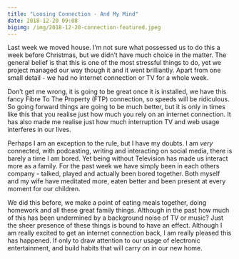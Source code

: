 ```yaml
---
title: "Loosing Connection - And My Mind"
date: 2018-12-20 09:08
bigimg: /img/2018-12-20-connection-featured.jpeg
---
```

Last week we moved house. I’m not sure what possessed us to do this a week before Christmas, but we didn’t have much choice in the matter. The general belief is that this is one of the most stressful things to do, yet we project managed our way though it and it went brilliantly. Apart from one small detail - we had no internet connection or TV for a whole week.

Don’t get me wrong, it is going to be great once it is installed, we have this fancy Fibre To The Property (FTP) connection, so speeds will be ridiculous. So going forward things are going to be much better, but it is only in times like this that you realise just how much you rely on an internet connection. It has also made me realise just how much interruption TV and web usage interferes in our lives.

Perhaps I am an exception to the rule, but I have my doubts. I am *very* connected, with podcasting, writing and interacting on social media, there is barely a time I am bored. Yet being without Television has made us interact more as a family. For the past week we have simply been in each others company - talked, played and actually been bored together. Both myself and my wife have meditated more, eaten better and been present at every moment for our children.

We did this before, we make a point of eating meals together, doing homework and all these great family things. Although in the past how much of this has been undermined by a background noise of TV or music? Just the sheer presence of these things is bound to have an effect. Although I am really excited to get an internet connection back, I am really pleased this has happened. If only to draw attention to our usage of electronic entertainment, and build habits that will carry on in our new home.